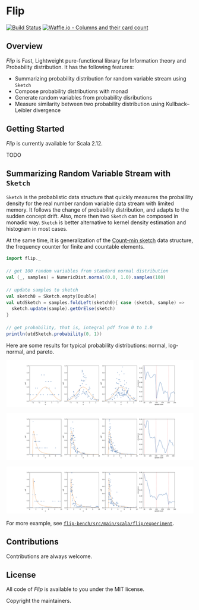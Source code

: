 # Flip 

[![Build Status](https://travis-ci.org/xxxnell/flip.svg?branch=master)](https://travis-ci.org/xxxnell/flip)
[![Waffle.io - Columns and their card count](https://badge.waffle.io/xxxnell/flip.svg?columns=to%20do)](https://waffle.io/xxxnell/flip)

## Overview

*Flip* is Fast, Lightweight pure-functional library for Information theory and Probability distribution. It has the following features:

* Summarizing probability distribution for random variable stream using `Sketch`
* Compose probability distributions with monad
* Generate random variables from probability disributions 
* Measure similarity between two probability distribution using Kullback–Leibler divergence


## Getting Started

*Flip* is currently available for Scala 2.12.

TODO


## Summarizing Random Variable Stream with `Sketch`

`Sketch` is the probablistic data structure that quickly measures the probalility density for the real number random variable data stream with limited memory. It follows the change of probability distribution, and adapts to the sudden concept drift. Also, more then two `Sketch` can be composed in monadic way. `Sketch` is better alternative to kernel density estimation and histogram in most cases. 

At the same time, it is generalization of the [Count-min sketch](https://en.wikipedia.org/wiki/Count%E2%80%93min_sketch) data structure, the frequency counter for finite and countable elements.

``` scala 
import flip._

// get 100 random variables from standard normal distribution 
val (_, samples) = NumericDist.normal(0.0, 1.0).samples(100)

// update samples to sketch
val sketch0 = Sketch.empty[Double]
val utdSketch = samples.foldLeft(sketch0){ case (sketch, sample) => 
  sketch.update(sample).getOrElse(sketch) 
}

// get probability, that is, integral pdf from 0 to 1.0
println(utdSketch.probability(0, 1)) 
```

Here are some results for typical probability distributions: normal, log-normal, and pareto.

![density estimation for normal distribution](./flip-docs/resources/basic-normal.png)

![density estimation for log-normal distribution](./flip-docs/resources/basic-lognormal.png)

![density estimation for pareto distribution](./flip-docs/resources/basic-pareto.png)

For more example, see [`flip-bench/src/main/scala/flip/experiment`](https://github.com/xxxnell/flip/tree/develop/flip-bench/src/main/scala/flip/experiment).


## Contributions

Contributions are always welcome. 


## License

All code of *Flip*  is available to you under the MIT license. 

Copyright the maintainers.

